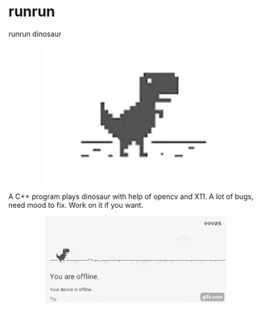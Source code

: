 # runrun
runrun dinosaur

<p align="center">
    <img src="data/pic.png", width="360">
</p>


A C++ program plays dinosaur with help of opencv and X11. A lot of bugs, need mood to fix. Work on it if you want.

<p align="center">
    <img src="data/yr1nvg.gif", width="360">
</p>
